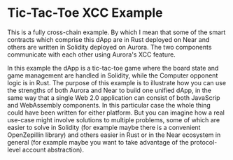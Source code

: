 # Tic-Tac-Toe XCC Example

This is a fully cross-chain example.
By which I mean that some of the smart contracts which comprise this dApp are in Rust deployed on Near and others are written in Solidity deployed on Aurora.
The two components communicate with each other using Aurora's XCC feature.

In this example the dApp is a tic-tac-toe game where the board state and game management are handled in Solidity, while the Computer opponent logic is in Rust.
The purpose of this example is to illustrate how you can use the strengths of both Aurora and Near to build one unified dApp, in the same way that a single Web 2.0 application can consist of both JavaScrip and WebAssembly components.
In this particular case the whole thing could have been written for either platform.
But you can imagine how a real use-case might involve solutions to multiple problems, some of which are easier to solve in Solidity (for example maybe there is a convenient OpenZepillin library) and others easier in Rust or in the Near ecosystem in general (for example maybe you want to take advantage of the protocol-level account abstraction).

